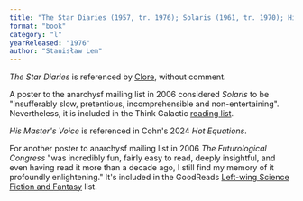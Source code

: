 ```yaml
---
title: "The Star Diaries (1957, tr. 1976); Solaris (1961, tr. 1970); His Master's Voice (1983; first published 1968, as Głos pana ); The Futurological Congress (1974; first published 1971, as 'Ze Wspomnień Ijona Tichego: Kongres Futurologiczny')"
format: "book"
category: "l"
yearReleased: "1976"
author: "Stanisław Lem"
---
```

_The Star Diaries_ is referenced by <a href="http://www.infoshop.org/inews/article.php?story=20070323160132363"> Clore</a>, without comment.

A poster to the anarchysf mailing list in  2006 considered _Solaris_ to be "insufferably slow, pretentious,  incomprehensible and non-entertaining". Nevertheless, it is included in the  Think Galactic <a href="http://thinkgalactic.org/reading-lists/by-author/"> reading list</a>.

_His Master's Voice_ is referenced in Cohn's 2024 _Hot Equations_.

For another poster to anarchysf mailing list  in 2006  _The Futurological Congress_ "was incredibly fun, fairly easy  to read, deeply insightful, and even having read it more than a decade ago, I  still find my memory of it profoundly enlightening." It's included in the  GoodReads <a href="https://www.goodreads.com/list/show/10642.Left_wing_Science_Fiction_and_Fantasy?page=1"> Left-wing Science Fiction and Fantasy</a> list.
 
